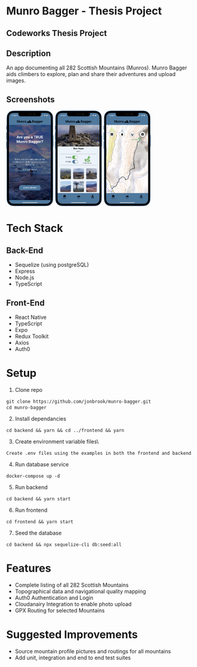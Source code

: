 # Munro Bagger - Thesis Project

## Codeworks Thesis Project

## Description

An app documenting all 282 Scottish Mountains (Munros). Munro Bagger aids climbers to explore, plan and share their adventures and upload images.

## Screenshots

<p float="left">
<img src ="img/iphone-12--blue@2x.png" width="25%">
<img src ="img/iphone-12--blue@2x-2.png" width="25%">
<img src ="img/iphone-12--blue-1.png" width="25%"> 
</p>

# Tech Stack

## Back-End

- Sequelize (using postgreSQL)
- Express
- Node.js
- TypeScript

## Front-End

- React Native
- TypeScript
- Expo
- Redux Toolkit
- Axios
- Auth0

# Setup

1. Clone repo

```
git clone https://github.com/jonbrook/munro-bagger.git
cd munro-bagger
```

2. Install dependancies

```
cd backend && yarn && cd ../frontend && yarn
```

3. Create environment variable files\

```
Create .env files using the examples in both the frontend and backend
```

4. Run database service

```
docker-compose up -d
```

5. Run backend

```
cd backend && yarn start
```

6. Run frontend

```
cd frontend && yarn start
```

7. Seed the database

```
cd backend && npx sequelize-cli db:seed:all
```

# Features

- Complete listing of all 282 Scottish Mountains
- Topographical data and navigational quality mapping
- Auth0 Authentication and Login
- Cloudanairy Integration to enable photo upload
- GPX Routing for selected Mountains

# Suggested Improvements

- Source mountain profile pictures and routings for all mountains
- Add unit, integration and end to end test suites
